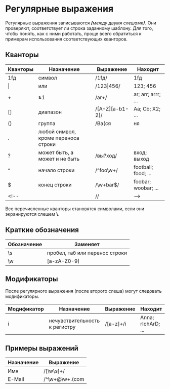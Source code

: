 # Регулярные выражения

Регулярные выражения записываются **/**_между двумя слешами_**/**.
Они проверяют, соответствует ли строка заданному шаблону.
Для того, чтобы понять, как с ними работать, проще всего обратиться к примерам использования соответствующих кванторов.


## Кванторы

Кванторы | Назначение | Выражение | Находит
-------- | ---------- | --------- | -------
1fд | символ | /1fд/ | 1fд
\| | или | /123\|456/ | 123; 456
+ | ≥1 | /ar+/ | ar; arr; arrr; ...
[] | диапазон | /[A-Z][a-b1-2]/  | Aa; Cb; X2; ...
() | группа | /Ва(ся|ня|лера)/ | Вася; Ваня; Валера; ...
. | любой символ, кроме переноса строки |  |
? | может быть, а может и не быть | /вы?ход/ | вход; выход
^ | начало строки | /^foo\w+/ | football; food; ...
$ | конец строки | /\w+bar$/ | foobar; woobar; ...
 <!-- |  | // | -->

Все перечисленные кванторы становятся символами, если они экранируются слешем **\\**.


## Краткие обозначения

Обозначение | Заменяет
----------- | --------
\s | пробел, таб или перенос строки
\w | [a-zA-Z0-9]


## Модификаторы

После регулярного выражения (после второго слеша) могут следовать модификаторы.

Модификатор | Назначение | Выражение | Находит
----------- | ---------- | --------- | -------
i | нечувствительность к регистру | /[a-z]+/i | Anna; rIchArD; ...


## Примеры выражений
Назначение | Выражение
---------- | ---------
Имя | /[\w\s]+/
E-Mail | /^\w+@\w+\.(com|net|org|edu)$/i
